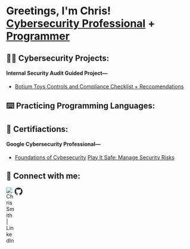 <h1>Greetings, I'm Chris! <br/><a href="https://www.linkedin.com/in/linksmith/">Cybersecurity Professional</a> + <a href="https://github.com/igitluv">Programmer</a></h1>

<h2>👨‍💻 Cybersecurity Projects:</h2>

<body>
        <h4>Internal Security Audit Guided Project—</h4>
        <nav>
            <ul>
                <li><a href="Botium Toys Controls and Compliance Checklist.pdf" target="_blank">Botium Toys Controls and Compliance Checklist + Reccomendations</a></li>            
            </ul>
        </nav>
  </body>

<h2>⌨️ Practicing Programming Languages:</h2>

<h2>📃 Certifiactions:</h2>

<body>
        <h4>Google Cybersecurity Professional—</h4>
        <nav>
            <ul>
                <li>
                        <a href="https://www.coursera.org/account/accomplishments/certificate/SV7N783WVPB3" target="_blank">Foundations of Cybesecurity</a>
                        <a href="https://www.coursera.org/account/accomplishments/records/5JMDLPLXS8J8" target="_blank">Play It Safe: Manage Security Risks</a>
                </li>
            </ul>
        </nav>
  </body>
  
<h2> 🤳 Connect with me:</h2>

<a href="https://www.linkedin.com/in/linksmith/"><img align="left" alt="ChrisSmith | LinkedIn" width="22px" src="https://cdn.jsdelivr.net/npm/simple-icons@v3/icons/linkedin.svg" /></a>

<a href="https://igitluv.github.io/igitluv/"><img align="left" alt="ChrisSmith | GitHub" width="22px" src="github-mark.png" /></a>
